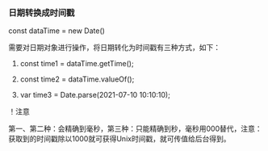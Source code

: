 ### 日期转换成时间戳
 <!-- 获取当前系统时间  格式如下：Mon Jul 12 2021 14:08:31 GMT+0800 (中国标准时间)-->
const dataTime = new Date()

需要对日期对象进行操作，将日期转化为时间戳有三种方式，如下：
1. const time1 = dataTime.getTime();     
<!-- 输出结果为：1626070298752 -->
2. const time2 = dataTime.valueOf();     
<!-- 输出结果为：1626070298752 -->
3. var time3 = Date.parse(2021-07-10 10:10:10);
<!-- 参数只能用YYYY-MM-DD HH:mm:ss格式-->

！注意

第一、第二种：会精确到毫秒，第三种：只能精确到秒，毫秒用000替代，注意：获取到的时间戳除以1000就可获得Unix时间戳，就可传值给后台得到。

